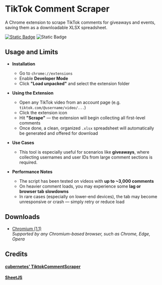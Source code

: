 # TikTok Comment Scraper
A Chrome extension to scrape TikTok comments for giveaways and events, saving them as a downloadable XLSX spreadsheet.    
</p>

[![Static Badge](https://img.shields.io/badge/chromium-1.1-blue?logo=GoogleChrome)](https://github.com/Wanja01YT/tiktok-scraper/releases/download/1.1/tiktok-scraper-1.1-chromium.zip)
![Static Badge](https://img.shields.io/badge/license-MIT-lightgrey)

## Usage and Limits
- **Installation**

   * Go to `chrome://extensions`
   * Enable **Developer Mode**
   * Click **"Load unpacked"** and select the extension folder

- **Using the Extension**

   * Open any TikTok video from an account page (e.g. `tiktok.com/@username/video/...`)
   * Click the extension icon
   * Hit **"Scrape"** — the extension will begin collecting all first-level comments
   * Once done, a clean, organized `.xlsx` spreadsheet will automatically be generated and offered for download

- **Use Cases**
  * This tool is especially useful for scenarios like **giveaways**, where collecting usernames and user IDs from large comment sections is required.

- **Performance Notes**
  * The script has been tested on videos with **up to \~3,000 comments**
  * On heavier comment loads, you may experience some **lag or browser tab slowdowns**
  * In rare cases (especially on lower-end devices), the tab may become unresponsive or crash — simply retry or reduce load
  
## Downloads
- [Chromium (1.1)](https://github.com/Wanja01YT/tiktok-scraper/releases/download/1.1/tiktok-scraper-1.1-chromium.zip) <br> _Supported by any Chromium-based browser, such as Chrome, Edge, Opera_

## Credits
#### [cubernetes' TiktokCommentScraper](https://github.com/cubernetes/TikTokCommentScraper)
#### [SheetJS](https://git.sheetjs.com/sheetjs/sheetjs)
